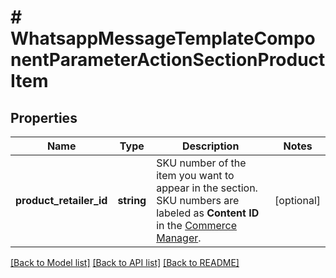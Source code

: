 # # WhatsappMessageTemplateComponentParameterActionSectionProductItem

## Properties

Name | Type | Description | Notes
------------ | ------------- | ------------- | -------------
**product_retailer_id** | **string** | SKU number of the item you want to appear in the section. SKU numbers are labeled as **Content ID** in the [Commerce Manager](https://business.facebook.com/commerce). | [optional]

[[Back to Model list]](../../README.md#models) [[Back to API list]](../../README.md#endpoints) [[Back to README]](../../README.md)
